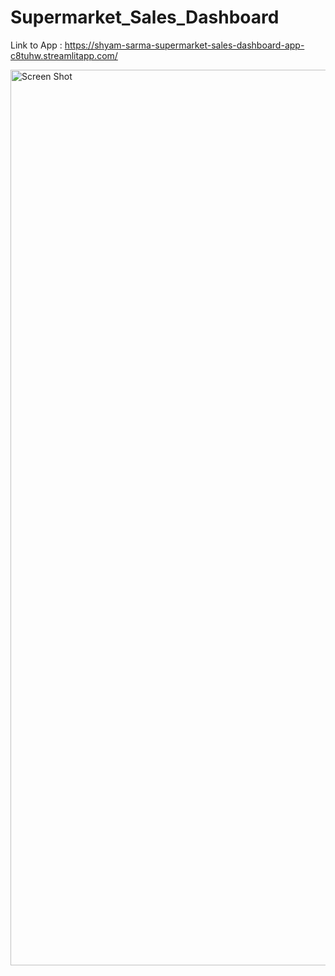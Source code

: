 # Supermarket_Sales_Dashboard
Link to App : https://shyam-sarma-supermarket-sales-dashboard-app-c8tuhw.streamlitapp.com/

<img width="1433" alt="Screen Shot" src="https://user-images.githubusercontent.com/42867144/198154773-5538b5a7-44fe-4050-896a-28557a3f69cc.png">
